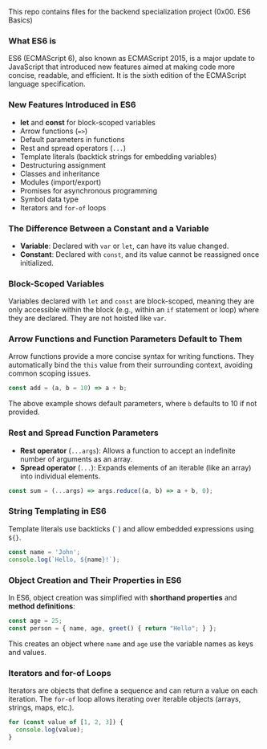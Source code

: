 This repo contains files for the backend specialization project (0x00. ES6 Basics)


### What ES6 is
ES6 (ECMAScript 6), also known as ECMAScript 2015, is a major update to JavaScript that introduced new features aimed at making code more concise, readable, and efficient. It is the sixth edition of the ECMAScript language specification.

### New Features Introduced in ES6
- **let** and **const** for block-scoped variables
- Arrow functions (`=>`)
- Default parameters in functions
- Rest and spread operators (`...`)
- Template literals (backtick strings for embedding variables)
- Destructuring assignment
- Classes and inheritance
- Modules (import/export)
- Promises for asynchronous programming
- Symbol data type
- Iterators and `for-of` loops

### The Difference Between a Constant and a Variable
- **Variable**: Declared with `var` or `let`, can have its value changed.
- **Constant**: Declared with `const`, and its value cannot be reassigned once initialized.

### Block-Scoped Variables
Variables declared with `let` and `const` are block-scoped, meaning they are only accessible within the block (e.g., within an `if` statement or loop) where they are declared. They are not hoisted like `var`.

### Arrow Functions and Function Parameters Default to Them
Arrow functions provide a more concise syntax for writing functions. They automatically bind the `this` value from their surrounding context, avoiding common scoping issues.
```js
const add = (a, b = 10) => a + b;
```
The above example shows default parameters, where `b` defaults to 10 if not provided.

### Rest and Spread Function Parameters
- **Rest operator** (`...args`): Allows a function to accept an indefinite number of arguments as an array.
- **Spread operator** (`...`): Expands elements of an iterable (like an array) into individual elements.

```js
const sum = (...args) => args.reduce((a, b) => a + b, 0);
```

### String Templating in ES6
Template literals use backticks (`` ` ``) and allow embedded expressions using `${}`.
```js
const name = 'John';
console.log(`Hello, ${name}!`);
```

### Object Creation and Their Properties in ES6
In ES6, object creation was simplified with **shorthand properties** and **method definitions**:
```js
const age = 25;
const person = { name, age, greet() { return "Hello"; } };
```
This creates an object where `name` and `age` use the variable names as keys and values.

### Iterators and for-of Loops
Iterators are objects that define a sequence and can return a value on each iteration. The `for-of` loop allows iterating over iterable objects (arrays, strings, maps, etc.).
```js
for (const value of [1, 2, 3]) {
  console.log(value);
}
```